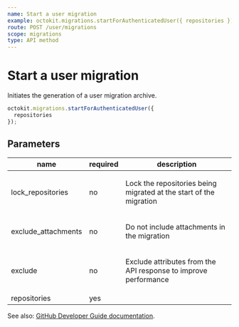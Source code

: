 ```yaml
---
name: Start a user migration
example: octokit.migrations.startForAuthenticatedUser({ repositories })
route: POST /user/migrations
scope: migrations
type: API method
---
```


# Start a user migration

Initiates the generation of a user migration archive.

```js
octokit.migrations.startForAuthenticatedUser({
  repositories
});
```

## Parameters

<table>
  <thead>
    <tr>
      <th>name</th>
      <th>required</th>
      <th>description</th>
    </tr>
  </thead>
  <tbody>
    <tr><td>lock_repositories</td><td>no</td><td>

Lock the repositories being migrated at the start of the migration

</td></tr>
<tr><td>exclude_attachments</td><td>no</td><td>

Do not include attachments in the migration

</td></tr>
<tr><td>exclude</td><td>no</td><td>

Exclude attributes from the API response to improve performance

</td></tr>
<tr><td>repositories</td><td>yes</td><td>

</td></tr>
  </tbody>
</table>

See also: [GitHub Developer Guide documentation](https://docs.github.com/rest/reference/migrations#start-a-user-migration).

